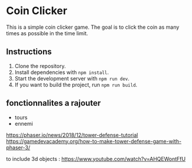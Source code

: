 # Coin Clicker

This is a simple coin clicker game. The goal is to click the coin as many times as possible in the time limit.

## Instructions

1. Clone the repository.
2. Install dependencies with `npm install`.
3. Start the development server with `npm run dev`.
4. If you want to build the project, run `npm run build`.


## fonctionnalites a rajouter

- tours
- ennemi

https://phaser.io/news/2018/12/tower-defense-tutorial
https://gamedevacademy.org/how-to-make-tower-defense-game-with-phaser-3/


to include 3d objects :
https://www.youtube.com/watch?v=AHQEWontFfU
